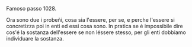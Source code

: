 Famoso passo 1028.

Ora sono due i probeñi, cosa sia l'essere, per se, e perche l'essere si concretizza poi  in enti ed essi cosa sono.
In pratica se é impossibile dire cos'é la sostanza  dell'essere se non léssere stesso, per gli enti dobbiamo individuare la sostanza.